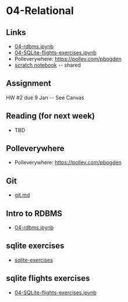 
# 04-Relational

## Links

* [04-rdbms.ipynb](https://colab.research.google.com/drive/17VK6tsJy_mm-cTvz9YEY_NkHT3zhzzux)
* [04-SQLite-flights-exercises.ipynb](https://colab.research.google.com/drive/1GsLmJuIKKeg-MUsWixrSb-Pm3ePHcHOo)
* Polleverywhere: https://pollev.com/pbogden
* [scratch notebook](https://colab.research.google.com/drive/1H4sj-XdST_PqBXQTrkutsamSFrOs2wNG) -- shared

## Assignment

HW #2 due 9 Jan -- See Canvas

## Reading (for next week)

* TBD

## Polleverywhere

* Polleverywhere: https://pollev.com/pbogden

## Git

* [git.md](https://github.com/ds5010/spring-2023/blob/main/git.md)

## Intro to RDBMS

* [04-rdbms.ipynb](https://colab.research.google.com/drive/17VK6tsJy_mm-cTvz9YEY_NkHT3zhzzux)

## sqlite exercises

* [sqlite-exercises](sqlite-exercises)

## sqlite flights exercises

* [04-SQLite-flights-exercises.ipynb](https://colab.research.google.com/drive/1GsLmJuIKKeg-MUsWixrSb-Pm3ePHcHOo)
